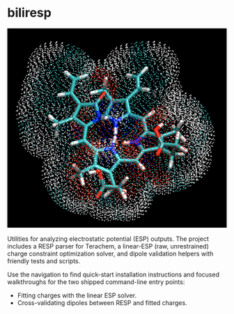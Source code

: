 # biliresp

![Electrostatic potential for biliverdin](docs/img/profile.png)

Utilities for analyzing electrostatic potential (ESP) outputs. The project includes a RESP parser for Terachem, a linear-ESP (raw, unrestrained) charge constraint optimization solver, and dipole validation helpers with friendly tests and scripts.

Use the navigation to find quick-start installation instructions and focused walkthroughs for the two shipped command-line entry points:

- Fitting charges with the linear ESP solver.
- Cross-validating dipoles between RESP and fitted charges.

